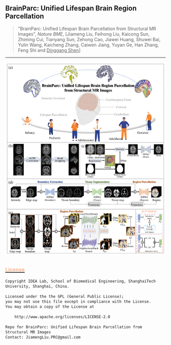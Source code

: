 ## BrainParc: Unified Lifespan Brain Region Parcellation


> "BrainParc: Unified Lifespan Brain Parcellation from Structural MR Images", _Nature BME_, [Jiameng Liu, Feihong Liu, Kaicong Sun, Zhiming Cui, Tianyang Sun, Zehong Cao, Jiawei Huang, Shuwei Bai, Yulin Wang, Kaicheng Zhang, Caiwen Jiang, Yuyan Ge, Han Zhang, Feng Shi and <u>Dinggang Shen</u>]

***

![这是图片](./figure/framework.png)


## [<font color=#F8B48F size=3>License</font> ](./LICENSE)
```shell
Copyright IDEA Lab, School of Biomedical Engineering, ShanghaiTech University, Shanghai, China.

Licensed under the the GPL (General Public License);
you may not use this file except in compliance with the License.
You may obtain a copy of the License at

    http://www.apache.org/licenses/LICENSE-2.0

Repo for BrainParc: Unified Lifespan Brain Parcellation from Structural MR Images
Contact: JiamengLiu.PRC@gmail.com
```

